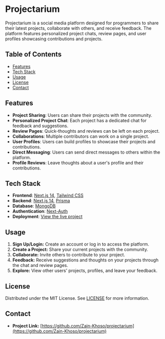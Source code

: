 # Projectarium

Projectarium is a social media platform designed for programmers to share their latest projects, collaborate with others, and receive feedback. The platform features personalized project chats, review pages, and user profiles showcasing contributions and projects.

## Table of Contents

- [Features](#features)
- [Tech Stack](#tech-stack)
- [Usage](#usage)
- [License](#license)
- [Contact](#contact)

## Features

- **Project Sharing**: Users can share their projects with the community.
- **Personalized Project Chat**: Each project has a dedicated chat for feedback and suggestions.
- **Review Pages**: Quick-thoughts and reviews can be left on each project.
- **Collaborations**: Multiple contributors can work on a single project.
- **User Profiles**: Users can build profiles to showcase their projects and contributions.
- **Direct Messaging**: Users can send direct messages to others within the platform.
- **Profile Reviews**: Leave thoughts about a user's profile and their contributions.

## Tech Stack

- **Frontend**: [Next.js 14](https://nextjs.org/), [Tailwind CSS](https://tailwindcss.com/)
- **Backend**: [Next.js 14](https://nextjs.org/), [Prisma](https://www.prisma.io/)
- **Database**: [MongoDB](https://www.mongodb.com/)
- **Authentication**: [Next-Auth](https://next-auth.js.org/)
- **Deployment**: [View the live project](https://projectarium.vercel.app/)

## Usage

1. **Sign Up/Login:** Create an account or log in to access the platform.
2. **Create a Project:** Share your current projects with the community.
3. **Collaborate:** Invite others to contribute to your project.
4. **Feedback:** Receive suggestions and thoughts on your projects through the chat and review pages.
5. **Explore:** View other users' projects, profiles, and leave your feedback.

## License

Distributed under the MIT License. See [LICENSE](./LICENSE) for more information.

## Contact

- **Project Link:** [https://github.com/Zain-Khoso/projectarium](https://github.com/Zain-Khoso/projectarium)

